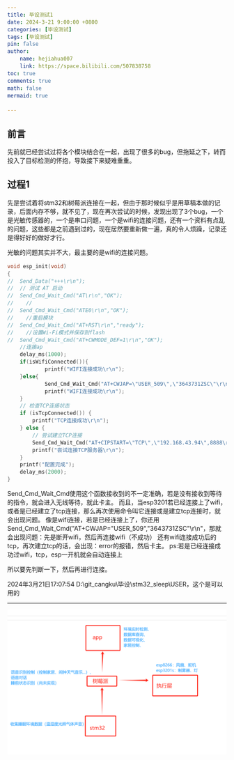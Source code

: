 ```yaml
---
title: 毕设测试1
date: 2024-3-21 9:00:00 +0800
categories: [毕设测试]
tags: [毕设测试]
pin: false
author: 
    name: hejiahua007
    link: https://space.bilibili.com/507838758
toc: true
comments: true
math: false
mermaid: true

---
```


## 前言

先前就已经尝试过将各个模块结合在一起，出现了很多的bug，但拖延之下，转而投入了目标检测的怀抱，导致接下来疑难重重。

## 过程1

先是尝试着将stm32和树莓派连接在一起，但由于那时候似乎是用草稿本做的记录，后面内存不够，就不见了，现在再次尝试的时候，发现出现了3个bug，一个是光敏传感器的，一个是串口问题，一个是wifi的连接问题，还有一个资料有点乱的问题，这些都是之前遇到过的，现在居然要重新做一遍，真的令人烦躁，记录还是得好好的做好才行。

光敏的问题其实并不大，最主要的是wifi的连接问题。

```c
void esp_init(void)
{
//	Send_Data("+++\r\n");
//	// 测试 AT 启动
//	Send_Cmd_Wait_Cmd("AT\r\n","OK");
//    //
//	Send_Cmd_Wait_Cmd("ATE0\r\n","OK");
//    //重启模块
//	Send_Cmd_Wait_Cmd("AT+RST\r\n","ready");
//    //设置Wi-Fi模式并保存到flash
//  Send_Cmd_Wait_Cmd("AT+CWMODE_DEF=1\r\n","OK");
	//连接ap	
	delay_ms(1000);
	if(isWifiConnected()){
			printf("WIFI连接成功\r\n");
	}else{
			Send_Cmd_Wait_Cmd("AT+CWJAP=\"USER_509\",\"3643731ZSC\"\r\n","OK");
			printf("WIFI连接成功\r\n");
	}
    // 检查TCP连接状态
    if (isTcpConnected()) {
        printf("TCP连接成功\r\n");
    } else {
        // 尝试建立TCP连接
        Send_Cmd_Wait_Cmd("AT+CIPSTART=\"TCP\",\"192.168.43.94\",8888\r\n","OK");
        printf("尝试连接TCP服务器\r\n");
    }
	printf("配置完成");
	delay_ms(2000);
}

```
Send_Cmd_Wait_Cmd使用这个函数接收到的不一定准确，若是没有接收到等待的指令，就会进入无线等待，就此卡主。
而且，当esp3201若已经连接上了wifi，或者是已经建立了tcp连接，那么再次使用命令叫它连接或是建立tcp连接时，就会出现问题。
像是wifi连接，若是已经连接上了，你还用Send_Cmd_Wait_Cmd("AT+CWJAP=\"USER_509\",\"3643731ZSC\"\r\n"，那就会出现问题：先是断开wifi，然后再连接wifi（不成功）
还有wifi连接成功后的tcp，再次建立tcp的话，会出现：error的报错，然后卡主。
ps:若是已经连接成功过wifi，tcp，esp一开机就会自动连接上

所以要先判断一下，然后再进行连接。

2024年3月21日17:07:54
D:\git_cangku\毕设\stm32_sleep\USER，这个是可以用的

---
![image](/assets/blog_res/2024-3-21-bisheceshi1/image.png)



